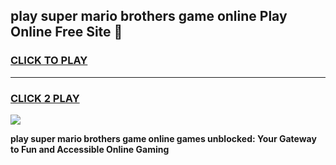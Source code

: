 
## play super mario brothers game online Play Online Free Site 👋
<h3>
<a href="https://download.freeplayer.one?title=play_super_mario_brothers_game_online&ref=21F">CLICK TO PLAY</a></h3>
<hr>

<h3>
<a href="https://download.freeplayer.one?title=play_super_mario_brothers_game_online&ref=21F">CLICK 2 PLAY</a>
  
</h3>

<a href="https://download.freeplayer.one?title=play_super_mario_brothers_game_online&ref=21F"><img src="https://cdnb.artstation.com/p/assets/images/images/032/539/853/original/anto-thomas-button-gif.gif"></a>


**play super mario brothers game online games unblocked: Your Gateway to Fun and Accessible Online Gaming**
